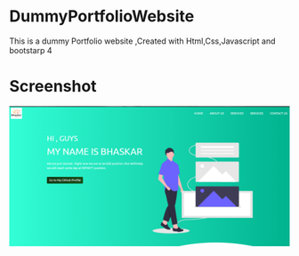 # DummyPortfolioWebsite
This is a dummy Portfolio website ,Created with Html,Css,Javascript and  bootstarp 4

# Screenshot
![](https://github.com/Bhaskar-maity/DummyPortfolioWebsite/blob/master/Screenshot.png)
